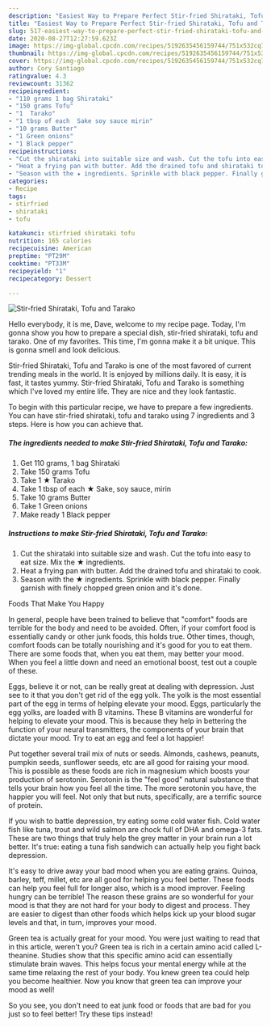 ```yaml
---
description: "Easiest Way to Prepare Perfect Stir-fried Shirataki, Tofu and Tarako"
title: "Easiest Way to Prepare Perfect Stir-fried Shirataki, Tofu and Tarako"
slug: 517-easiest-way-to-prepare-perfect-stir-fried-shirataki-tofu-and-tarako
date: 2020-08-27T12:27:59.623Z
image: https://img-global.cpcdn.com/recipes/5192635456159744/751x532cq70/stir-fried-shirataki-tofu-and-tarako-recipe-main-photo.jpg
thumbnail: https://img-global.cpcdn.com/recipes/5192635456159744/751x532cq70/stir-fried-shirataki-tofu-and-tarako-recipe-main-photo.jpg
cover: https://img-global.cpcdn.com/recipes/5192635456159744/751x532cq70/stir-fried-shirataki-tofu-and-tarako-recipe-main-photo.jpg
author: Cory Santiago
ratingvalue: 4.3
reviewcount: 31362
recipeingredient:
- "110 grams 1 bag Shirataki"
- "150 grams Tofu"
- "1  Tarako"
- "1 tbsp of each  Sake soy sauce mirin"
- "10 grams Butter"
- "1 Green onions"
- "1 Black pepper"
recipeinstructions:
- "Cut the shirataki into suitable size and wash. Cut the tofu into easy to eat size. Mix the ★ ingredients."
- "Heat a frying pan with butter. Add the drained tofu and shirataki to cook."
- "Season with the ★ ingredients. Sprinkle with black pepper. Finally garnish with finely chopped green onion and it&#39;s done."
categories:
- Recipe
tags:
- stirfried
- shirataki
- tofu

katakunci: stirfried shirataki tofu 
nutrition: 165 calories
recipecuisine: American
preptime: "PT29M"
cooktime: "PT33M"
recipeyield: "1"
recipecategory: Dessert

---
```



![Stir-fried Shirataki, Tofu and Tarako](https://img-global.cpcdn.com/recipes/5192635456159744/751x532cq70/stir-fried-shirataki-tofu-and-tarako-recipe-main-photo.jpg)

Hello everybody, it is me, Dave, welcome to my recipe page. Today, I'm gonna show you how to prepare a special dish, stir-fried shirataki, tofu and tarako. One of my favorites. This time, I'm gonna make it a bit unique. This is gonna smell and look delicious.



Stir-fried Shirataki, Tofu and Tarako is one of the most favored of current trending meals in the world. It is enjoyed by millions daily. It is easy, it is fast, it tastes yummy. Stir-fried Shirataki, Tofu and Tarako is something which I've loved my entire life. They are nice and they look fantastic.


To begin with this particular recipe, we have to prepare a few ingredients. You can have stir-fried shirataki, tofu and tarako using 7 ingredients and 3 steps. Here is how you can achieve that.

<!--inarticleads1-->

##### The ingredients needed to make Stir-fried Shirataki, Tofu and Tarako:

1. Get 110 grams, 1 bag Shirataki
1. Take 150 grams Tofu
1. Take 1 ★ Tarako
1. Take 1 tbsp of each ★ Sake, soy sauce, mirin
1. Take 10 grams Butter
1. Take 1 Green onions
1. Make ready 1 Black pepper




<!--inarticleads2-->

##### Instructions to make Stir-fried Shirataki, Tofu and Tarako:

1. Cut the shirataki into suitable size and wash. Cut the tofu into easy to eat size. Mix the ★ ingredients.
1. Heat a frying pan with butter. Add the drained tofu and shirataki to cook.
1. Season with the ★ ingredients. Sprinkle with black pepper. Finally garnish with finely chopped green onion and it&#39;s done.




Foods That Make You Happy


In general, people have been trained to believe that "comfort" foods are terrible for the body and need to be avoided. Often, if your comfort food is essentially candy or other junk foods, this holds true. Other times, though, comfort foods can be totally nourishing and it's good for you to eat them. There are some foods that, when you eat them, may better your mood. When you feel a little down and need an emotional boost, test out a couple of these.

Eggs, believe it or not, can be really great at dealing with depression. Just see to it that you don't get rid of the egg yolk. The yolk is the most essential part of the egg in terms of helping elevate your mood. Eggs, particularly the egg yolks, are loaded with B vitamins. These B vitamins are wonderful for helping to elevate your mood. This is because they help in bettering the function of your neural transmitters, the components of your brain that dictate your mood. Try to eat an egg and feel a lot happier!

Put together several trail mix of nuts or seeds. Almonds, cashews, peanuts, pumpkin seeds, sunflower seeds, etc are all good for raising your mood. This is possible as these foods are rich in magnesium which boosts your production of serotonin. Serotonin is the "feel good" natural substance that tells your brain how you feel all the time. The more serotonin you have, the happier you will feel. Not only that but nuts, specifically, are a terrific source of protein.

If you wish to battle depression, try eating some cold water fish. Cold water fish like tuna, trout and wild salmon are chock full of DHA and omega-3 fats. These are two things that truly help the grey matter in your brain run a lot better. It's true: eating a tuna fish sandwich can actually help you fight back depression. 

It's easy to drive away your bad mood when you are eating grains. Quinoa, barley, teff, millet, etc are all good for helping you feel better. These foods can help you feel full for longer also, which is a mood improver. Feeling hungry can be terrible! The reason these grains are so wonderful for your mood is that they are not hard for your body to digest and process. They are easier to digest than other foods which helps kick up your blood sugar levels and that, in turn, improves your mood.

Green tea is actually great for your mood. You were just waiting to read that in this article, weren't you? Green tea is rich in a certain amino acid called L-theanine. Studies show that this specific amino acid can essentially stimulate brain waves. This helps focus your mental energy while at the same time relaxing the rest of your body. You knew green tea could help you become healthier. Now you know that green tea can improve your mood as well!

So you see, you don't need to eat junk food or foods that are bad for you just so to feel better! Try  these tips  instead!

